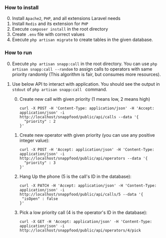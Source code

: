 ### How to install

0. Install `Apache2`, `PHP`, and all extensions Laravel needs
0. Install `Redis` and its extension for `PHP`
0. Execute `composer install` in the root directory
0. Create `.env` file with correct values
0. Execute `php artisan migrate` to create tables in the given database.

### How to run
0. Execute `php artisan snapp:call` in the root directory. You can use `php artisan snapp:call --random` to
 assign calls to operators with same priority randomly (This algorithm is fair, but consumes more resources).
0. Use below API to interact with application. You should see the output in `stdout` of `php artisan snapp:call
` command. 

    0. Create new call with given priority (1 means low, 2 means high)
        ```
        curl -X POST -H 'Content-Type: application/json' -H 'Accept: application/json' -i http://localhost/snappfood/public/api/calls --data '{
          "priority" : 2
        }'
        ```
       
   0. Create new operator with given priority (you can use any positive integer value):
       ```
       curl -X POST -H 'Accept: application/json' -H 'Content-Type: application/json' -i http://localhost/snappfood/public/api/operators --data '{
         "priority" : 3
       }'
       ```
      
   0. Hang Up the phone (5 is the call's ID in the database):
       ```
       curl -X PATCH -H 'Accept: application/json' -H 'Content-Type: application/json' -i http://localhost/snappfood/public/api/calls/5 --data '{
        "isOpen" : false
       }'
       ```
      
   0. Pick a low priority call (4 is the operator's ID in the database): 
       ```
       curl -X GET -H 'Accept: application/json' -H 'Content-Type: application/json' -i http://localhost/snappfood/public/api/operators/4/pick
       ```
